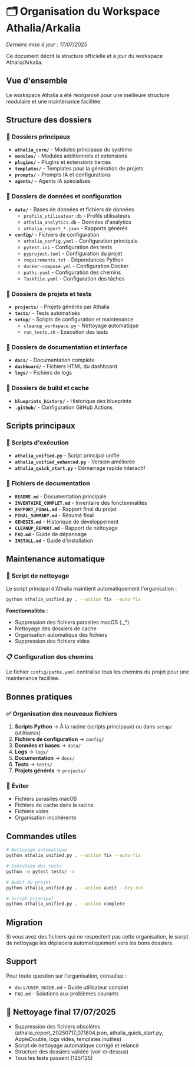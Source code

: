 # 🗂️ Organisation du Workspace Athalia/Arkalia

*Dernière mise à jour : 17/07/2025*

Ce document décrit la structure officielle et à jour du workspace Athalia/Arkalia.

## Vue d'ensemble

Le workspace Athalia a été réorganisé pour une meilleure structure modulaire et une maintenance facilitée.

## Structure des dossiers

### 📁 Dossiers principaux
- **`athalia_core/`** - Modules principaux du système
- **`modules/`** - Modules additionnels et extensions
- **`plugins/`** - Plugins et extensions tierces
- **`templates/`** - Templates pour la génération de projets
- **`prompts/`** - Prompts IA et configurations
- **`agents/`** - Agents IA spécialisés

### 📁 Dossiers de données et configuration
- **`data/`** - Bases de données et fichiers de données
  - `profils_utilisateur.db` - Profils utilisateurs
  - `athalia_analytics.db` - Données d'analytics
  - `athalia_report_*.json` - Rapports générés
- **`config/`** - Fichiers de configuration
  - `athalia_config.yaml` - Configuration principale
  - `pytest.ini` - Configuration des tests
  - `pyproject.toml` - Configuration du projet
  - `requirements.txt` - Dépendances Python
  - `docker-compose.yml` - Configuration Docker
  - `paths.yaml` - Configuration des chemins
  - `Taskfile.yaml` - Configuration des tâches

### 📁 Dossiers de projets et tests
- **`projects/`** - Projets générés par Athalia
- **`tests/`** - Tests automatisés
- **`setup/`** - Scripts de configuration et maintenance
  - `cleanup_workspace.py` - Nettoyage automatique
  - `run_tests.sh` - Exécution des tests

### 📁 Dossiers de documentation et interface
- **`docs/`** - Documentation complète
- **`dashboard/`** - Fichiers HTML du dashboard
- **`logs/`** - Fichiers de logs

### 📁 Dossiers de build et cache
- **`blueprints_history/`** - Historique des blueprints
- **`.github/`** - Configuration GitHub Actions

## Scripts principaux

### 🚀 Scripts d'exécution
- **`athalia_unified.py`** - Script principal unifié
- **`athalia_unified_enhanced.py`** - Version améliorée
- **`athalia_quick_start.py`** - Démarrage rapide interactif

### 📄 Fichiers de documentation
- **`README.md`** - Documentation principale
- **`INVENTAIRE_COMPLET.md`** - Inventaire des fonctionnalités
- **`RAPPORT_FINAL.md`** - Rapport final du projet
- **`FINAL_SUMMARY.md`** - Résumé final
- **`GENESIS.md`** - Historique de développement
- **`CLEANUP_REPORT.md`** - Rapport de nettoyage
- **`FAQ.md`** - Guide de dépannage
- **`INSTALL.md`** - Guide d'installation

## Maintenance automatique

### 🧹 Script de nettoyage
Le script principal d'Athalia maintient automatiquement l'organisation :

```bash
python athalia_unified.py . --action fix --auto-fix
```

**Fonctionnalités :**
- Suppression des fichiers parasites macOS (._*)
- Nettoyage des dossiers de cache
- Organisation automatique des fichiers
- Suppression des fichiers vides

### 📋 Configuration des chemins
Le fichier `config/paths.yaml` centralise tous les chemins du projet pour une maintenance facilitée.

## Bonnes pratiques

### ✅ Organisation des nouveaux fichiers
1. **Scripts Python** → À la racine (scripts principaux) ou dans `setup/` (utilitaires)
2. **Fichiers de configuration** → `config/`
3. **Données et bases** → `data/`
4. **Logs** → `logs/`
5. **Documentation** → `docs/`
6. **Tests** → `tests/`
7. **Projets générés** → `projects/`

### 🚫 Éviter
- Fichiers parasites macOS
- Fichiers de cache dans la racine
- Fichiers vides
- Organisation incohérente

## Commandes utiles

```bash
# Nettoyage automatique
python athalia_unified.py . --action fix --auto-fix

# Exécution des tests
python -m pytest tests/ -v

# Audit du projet
python athalia_unified.py . --action audit --dry-run

# Script principal
python athalia_unified.py . --action complete
```

## Migration

Si vous avez des fichiers qui ne respectent pas cette organisation, le script de nettoyage les déplacera automatiquement vers les bons dossiers.

## Support

Pour toute question sur l'organisation, consultez :
- `docs/USER_GUIDE.md` - Guide utilisateur complet
- `FAQ.md` - Solutions aux problèmes courants

## 🧹 Nettoyage final 17/07/2025
- Suppression des fichiers obsolètes (athalia_report_20250717_071804.json, athalia_quick_start.py, AppleDouble, logs vides, templates inutiles)
- Script de nettoyage automatique corrigé et relancé
- Structure des dossiers validée (voir ci-dessus)
- Tous les tests passent (125/125)

